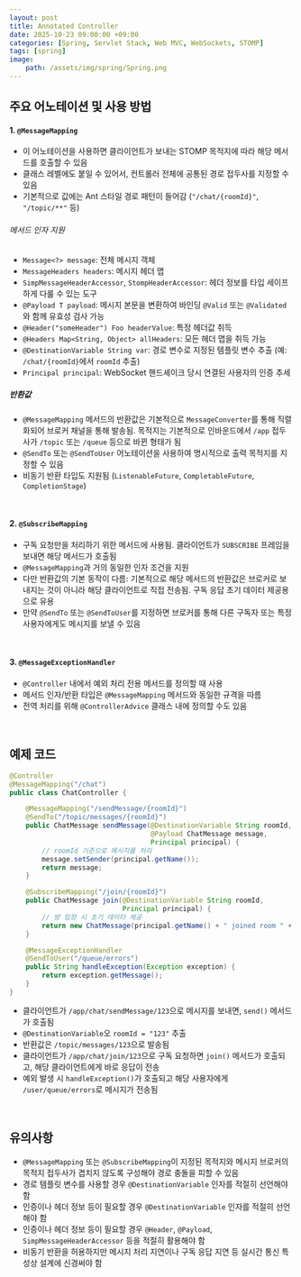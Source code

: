 ```yaml
---
layout: post
title: Annotated Controller
date: 2025-10-23 09:00:00 +09:00
categories: [Spring, Servlet Stack, Web MVC, WebSockets, STOMP]
tags: [spring]
image:
    path: /assets/img/spring/Spring.png
---
```


##  주요 어노테이션 및 사용 방법

#### 1. `@MessageMapping`

- 이 어노테이션을 사용하면 클라이언트가 보내는 STOMP 목적지에 따라 해당 메서드를 호출할 수 있음
- 클래스 레벨에도 붙일 수 있어서, 컨트롤러 전체에 공통된 경로 접두사를 지정할 수 있음
- 기본적으로 값에는 Ant 스타일 경로 패턴이 들어감 (`"/chat/{roomId}"`, `"/topic/**"` 등)

###### 메서드 인자 지원

- `Message<?> message`: 전체 메시지 객체
- `MessageHeaders headers`: 메시지 헤더 맵
- `SimpMessageHeaderAccessor`, `StompHeaderAccessor`: 헤더 정보를 타입 세이프하게 다룰 수 있는 도구
- `@Payload T payload`: 메시지 본문을 변환하여 바인딩 `@Valid` 또는 `@Validated`와 함께 유효성 검사 가능
- `@Header("someHeader") Foo headerValue`: 특정 헤더값 취득
- `@Headers Map<String, Object> allHeaders`: 모든 헤더 맵을 취득 가능
- `@DestinationVariable String var`: 경로 변수로 지정된 템플릿 변수 추출 (예: `/chat/{roomId}`에서 `roomId` 추출)
- `Principal principal`: WebSocket 핸드셰이크 당시 연결된 사용자의 인증 추세

##### 반환값

- `@MessageMapping` 메서드의 반환값은 기본적으로 `MessageConverter`를 통해 직렬화되어 브로커 채널을 통해 발송됨. 목적지는 기본적으로 인바운드에서 `/app` 접두사가 `/topic` 또는 `/queue` 등으로 바뀐 형태가 됨
- `@SendTo` 또는 `@SendToUser` 어노테이션을 사용하여 명시적으로 출력 목적지를 지정할 수 있음
- 비동기 반환 타입도 지원됨 (`ListenableFuture`, `CompletableFuture`, `CompletionStage`)

<br>

#### 2. `@SubscribeMapping`

- 구독 요청만을 처리하기 위한 메서드에 사용됨. 클라이언트가 `SUBSCRIBE` 프레임을 보내면 해당 메서드가 호출됨
- `@MessageMapping`과 거의 동일한 인자 조건을 지원
- 다만 반환값의 기본 동작이 다름: 기본적으로 해당 메서드의 반환값은 브로커로 보내지는 것이 아니라 해당 클라이언트로 직접 전송됨. 구독 응답 초기 데이터 제공용으로 유용
- 만약 `@SendTo` 또는 `@SendToUser`를 지정하면 브로커를 통해 다른 구독자 또는 특정 사용자에게도 메시지를 보낼 수 있음

<br>

#### 3. `@MessageExceptionHandler`

- `@Controller` 내에서 예외 처리 전용 메서드를 정의할 때 사용
- 메서드 인자/반환 타입은 `@MessageMapping` 메서드와 동일한 규격을 따름
- 전역 처리를 위해 `@ControllerAdvice` 클래스 내에 정의할 수도 있음

<br>

## 예제 코드

```java
@Controller
@MessageMapping("/chat")
public class ChatController {

    @MessageMapping("/sendMessage/{roomId}")
    @SendTo("/topic/messages/{roomId}")
    public ChatMessage sendMessage(@DestinationVariable String roomId,
                                   @Payload ChatMessage message,
                                   Principal principal) {
        // roomId 기준으로 메시지를 처리
        message.setSender(principal.getName());
        return message;
    }

    @SubscribeMapping("/join/{roomId}")
    public ChatMessage join(@DestinationVariable String roomId,
                            Principal principal) {
        // 방 입장 시 초기 데이터 제공
        return new ChatMessage(principal.getName() + " joined room " + roomId);
    }

    @MessageExceptionHandler
    @SendToUser("/queue/errors")
    public String handleException(Exception exception) {
        return exception.getMessage();
    }
}
```

- 클라이언트가 `/app/chat/sendMessage/123`으로 메시지를 보내면, `send()` 메서드가 호출됨
- `@DestinationVariable`오 `roomId = "123"` 추출
- 반환값은 `/topic/messages/123`으로 발송됨
- 클라이언트가 `/app/chat/join/123`으로 구독 요청하면 `join()` 메서드가 호출되고, 해당 클라이언트에게 바로 응답이 전송
- 예외 발생 시 `handleException()`가 호출되고 해당 사용자에게 `/user/queue/errors`로 메시지가 전송됨

<br>

## 유의사항

- `@MessageMapping` 또는 `@SubscribeMapping`이 지정된 목적지와 메시지 브로커의 목적지 접두사가 겹치지 않도록 구성해야 경로 충돌을 피할 수 있음
- 경로 템플릿 변수를 사용할 경우 `@DestinationVariable` 인자를 적절히 선언해야 함
- 인증이나 헤더 정보 등이 필요할 경우 `@DestinationVariable` 인자를 적절히 선언해야 함
- 인증이나 헤더 정보 등이 필요할 경우 `@Header`, `@Payload`, `SimpMessageHeaderAccessor` 등을 적절히 활용해야 함
- 비동기 반환을 허용하지만 메시지 처리 지연이나 구독 응답 지연 등 실시간 통신 특성상 설계에 신경써야 함